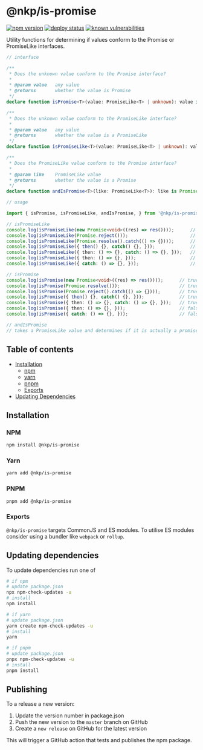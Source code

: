 # @nkp/is-promise

[![npm version](https://badge.fury.io/js/%40nkp%2Fis-promise.svg)](https://www.npmjs.com/package/@nkp/is-promise)
[![deploy status](https://github.com/NickKelly1/nkp-is-promise/actions/workflows/release.yml/badge.svg)](https://github.com/NickKelly1/nkp-is-promise/actions/workflows/release.yml)
[![known vulnerabilities](https://snyk.io/test/github/NickKelly1/nkp-is-promise/badge.svg)](https://snyk.io/test/github/NickKelly1/nkp-is-promise)

Utility functions for determining if values conform to the Promise or PromiseLike interfaces.


```ts
// interface

/**
 * Does the unknown value conform to the Promise interface?
 *
 * @param value   any value
 * @returns       whether the value is Promise
 */
declare function isPromise<T>(value: PromiseLike<T> | unknown): value is Promise<T>;

/**
 * Does the unknown value conform to the PromiseLike interface?
 *
 * @param value   any value
 * @returns       whether the value is a PromiseLike
 */
declare function isPromiseLike<T>(value: PromiseLike<T> | unknown): value is PromiseLike<T>;

/**
 * Does the PromiseLike value conform to the Promise interface?
 *
 * @param like    PromiseLike value
 * @returns       whether the value is a Promise
 */
declare function andIsPromise<T>(like: PromiseLike<T>): like is Promise<T>;
```


```ts
// usage

import { isPromise, isPromiseLike, andIsPromise, } from '@nkp/is-promise';

// isPromiseLike
console.log(isPromiseLike(new Promise<void>((res) => res())));      // true
console.log(isPromiseLike(Promise.reject()));                       // true
console.log(isPromiseLike(Promise.resolve().catch(() => {})));      // true
console.log(isPromiseLike({ then() {}, catch() {}, }));             // true
console.log(isPromiseLike({ then: () => {}, catch: () => {}, }));   // true
console.log(isPromiseLike({ then: () => {}, }));                    // true
console.log(isPromiseLike({ catch: () => {}, }));                   // false

// isPromise
console.log(isPromise(new Promise<void>((res) => res())));      // true
console.log(isPromise(Promise.resolve()));                      // true
console.log(isPromise(Promise.reject().catch(() => {})));       // true
console.log(isPromise({ then() {}, catch() {}, }));             // true
console.log(isPromise({ then: () => {}, catch: () => {}, }));   // true
console.log(isPromise({ then: () => {}, }));                    // false
console.log(isPromise({ catch: () => {}, }));                   // false

// andIsPromise
// takes a PromiseLike value and determines if it is actually a promise
```

## Table of contents

- [Installation](#installation)
  - [npm](#npm)
  - [yarn](#yarn)
  - [pnpm](#pnpm)
  - [Exports](#exports)
- [Updating Dependencies](#updating-dependencies)

## Installation

### NPM

```sh
npm install @nkp/is-promise
```

### Yarn

```sh
yarn add @nkp/is-promise
```

### PNPM

```sh
pnpm add @nkp/is-promise
```

### Exports

`@nkp/is-promise` targets CommonJS and ES modules. To utilise ES modules consider using a bundler like `webpack` or `rollup`.

## Updating dependencies

To update dependencies run one of

```sh
# if npm
# update package.json
npx npm-check-updates -u
# install
npm install

# if yarn
# update package.json
yarn create npm-check-updates -u
# install
yarn

# if pnpm
# update package.json
pnpx npm-check-updates -u
# install
pnpm install
```

## Publishing

To a release a new version:

1. Update the version number in package.json
2. Push the new version to the `master` branch on GitHub
3. Create a `new release` on GitHub for the latest version

This will trigger a GitHub action that tests and publishes the npm package.
